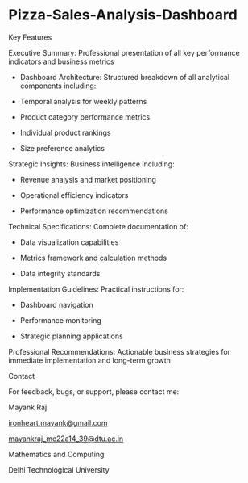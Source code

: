 # Pizza-Sales-Analysis-Dashboard

Key Features

Executive Summary: Professional presentation of all key performance indicators and business metrics

* Dashboard Architecture: Structured breakdown of all analytical components including:

* Temporal analysis for weekly patterns

* Product category performance metrics

* Individual product rankings

* Size preference analytics

Strategic Insights: Business intelligence including:

* Revenue analysis and market positioning

* Operational efficiency indicators

* Performance optimization recommendations

Technical Specifications: Complete documentation of:

* Data visualization capabilities

* Metrics framework and calculation methods

* Data integrity standards

Implementation Guidelines: Practical instructions for:

* Dashboard navigation

* Performance monitoring

* Strategic planning applications

Professional Recommendations: Actionable business strategies for immediate implementation and long-term growth

Contact

For feedback, bugs, or support, please contact me:

Mayank Raj

ironheart.mayank@gmail.com

mayankraj_mc22a14_39@dtu.ac.in

Mathematics and Computing

Delhi Technological University
